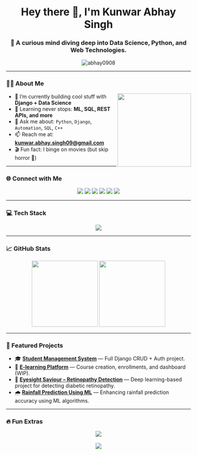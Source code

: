 <h1 align="center">Hey there 👋, I'm Kunwar Abhay Singh</h1>
<h3 align="center">🚀 A curious mind diving deep into Data Science, Python, and Web Technologies.</h3>

<p align="center">
  <img src="https://komarev.com/ghpvc/?username=abhay0908&label=Profile%20views&color=0e75b6&style=flat" alt="abhay0908" />
</p>

---

### 👨‍💻 About Me
<img align="right" src="https://media.giphy.com/media/TEnXkcsHrP4YedChhA/giphy.gif" width="200"/>

- 🔭 I’m currently building cool stuff with **Django + Data Science**
- 🌱 Learning never stops: **ML, SQL, REST APIs, and more**
- 💬 Ask me about: `Python`, `Django`, `Automation`, `SQL`, `C++`
- 📫 Reach me at: **kunwar.abhay.singh09@gmail.com**
- 🎬 Fun fact: I binge on movies (but skip horror 👻)

---

### 🌐 Connect with Me

<p align="center">
  <a href="https://twitter.com/a_bhay_singh" target="_blank"><img src="https://img.shields.io/badge/-Twitter-1DA1F2?style=for-the-badge&logo=twitter&logoColor=white"/></a>
  <a href="https://linkedin.com/in/kunwar-abhay-singh-17a58820b" target="_blank"><img src="https://img.shields.io/badge/-LinkedIn-0077B5?style=for-the-badge&logo=linkedin&logoColor=white"/></a>
  <a href="https://kaggle.com/kunwarabhaysingh" target="_blank"><img src="https://img.shields.io/badge/-Kaggle-20BEFF?style=for-the-badge&logo=kaggle&logoColor=white"/></a>
  <a href="https://instagram.com/a_bhay_singh" target="_blank"><img src="https://img.shields.io/badge/-Instagram-E4405F?style=for-the-badge&logo=instagram&logoColor=white"/></a>
  <a href="https://www.hackerrank.com/a_bhay_singh" target="_blank"><img src="https://img.shields.io/badge/-HackerRank-2EC866?style=for-the-badge&logo=HackerRank&logoColor=white"/></a>
  <a href="https://leetcode.com/a_bhay_singh/" target="_blank"><img src="https://img.shields.io/badge/-LeetCode-FFA116?style=for-the-badge&logo=leetcode&logoColor=white"/></a>
</p>

---

### 💻 Tech Stack

<p align="center">
  <img src="https://skillicons.dev/icons?i=python,django,cpp,c,html,css,git,linux,mysql,mongodb,matlab,tensorflow,seaborn" />
</p>

---

### 📈 GitHub Stats

<p align="center">
  <img src="https://github-readme-stats.vercel.app/api?username=abhay0908&show_icons=true&theme=radical" height="180"/>
  <img src="https://github-readme-stats.vercel.app/api/top-langs?username=abhay0908&show_icons=true&layout=compact&theme=radical" height="180"/>
</p>

---

### 📌 Featured Projects

- 🎓 [**Student Management System**](https://github.com/abhay0908/student-management-django) — Full Django CRUD + Auth project.
- 📘 [**E-learning Platform**](https://github.com/abhay0908/elearning-platform-django) — Course creation, enrollments, and dashboard (WIP).
- 🧠 [**Eyesight Saviour – Retinopathy Detection**](https://github.com/abhay0908/-Eyesight-Saviour-Modern-Approaches-to-Retinopathy-Detection) — Deep learning-based project for detecting diabetic retinopathy.
- 🌧️ [**Rainfall Prediction Using ML**](https://github.com/abhay0908/Rainfall-Prediction-Accuracy-Enhancement-Using-Machine-Learning) — Enhancing rainfall prediction accuracy using ML algorithms.

---

### 🔥 Fun Extras

<p align="center">
  <img src="https://github-readme-streak-stats.herokuapp.com/?user=abhay0908&theme=radical" />
  <br><br>
  <img src="https://github-profile-trophy.vercel.app/?username=abhay0908&theme=radical&margin-w=10&row=2&column=3" />
</p>

